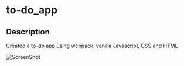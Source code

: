 # to-do_app

## Description
Created a to-do app using webpack, vanilla Javascript, CSS and HTML

![ScreenShot](/home/lauweibin/Pictures/Screenshot_2024-07-20_11-07-39.xcf)